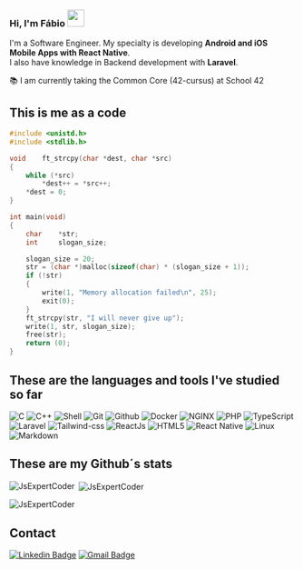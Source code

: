 ### Hi, I'm Fábio <img src="https://media.giphy.com/media/hvRJCLFzcasrR4ia7z/giphy.gif" width="30" >

I'm a Software Engineer. My specialty is developing **Android and iOS Mobile Apps with React Native**. <br>
I also have knowledge in Backend development with **Laravel**.

📚 I am currently taking the Common Core (42-cursus) at School 42<br>

## This is me as a code
```c
#include <unistd.h>
#include <stdlib.h>

void	ft_strcpy(char *dest, char *src)
{
	while (*src)
		*dest++ = *src++;
	*dest = 0;
}

int	main(void)
{
	char	*str;
	int		slogan_size;

	slogan_size = 20;
	str = (char *)malloc(sizeof(char) * (slogan_size + 1));
	if (!str)
	{
		write(1, "Memory allocation failed\n", 25);
		exit(0);
	}
	ft_strcpy(str, "I will never give up");
	write(1, str, slogan_size);
	free(str);
	return (0);
}
```

## These are the languages and tools I've studied so far
![C](https://img.shields.io/badge/c-0D1117.svg?style=for-the-badge&logo=c&logoColor=3893F5)
![C++](https://img.shields.io/badge/c++-0D1117.svg?style=for-the-badge&logo=c%2B%2B&logoColor=9445FC)
![Shell](https://img.shields.io/badge/shell-0D1117.svg?style=for-the-badge&logo=gnu-bash&logoColor=white)
![Git](https://img.shields.io/badge/git-0D1117.svg?style=for-the-badge&logo=git&logoColor=F5942C)
![Github](https://img.shields.io/badge/github-0D1117.svg?style=for-the-badge&logo=github&logoColor=white)
![Docker](https://img.shields.io/badge/docker-0D1117.svg?style=for-the-badge&logo=docker&logoColor=4C8CD5)
![NGINX](https://img.shields.io/badge/nginx-0D1117.svg?style=for-the-badge&logo=nginx&logoColor=green)
![PHP](https://img.shields.io/badge/php-0D1117.svg?style=for-the-badge&logo=php&logoColor=9445FC)
![TypeScript](https://img.shields.io/badge/typescript-0D1117.svg?style=for-the-badge&logo=typescript&logoColor=3893F5)
![Laravel](https://img.shields.io/badge/Laravel-0D1117.svg?style=for-the-badge&logo=laravel&logoColor=#f54d3a)
![Tailwind-css](https://img.shields.io/badge/tailwindcss-0D1117.svg?style=for-the-badge&logo=tailwindcss&logoColor=3893F5)
![ReactJs](https://img.shields.io/badge/react-0D1117.svg?style=for-the-badge&logo=react&logoColor=4C8CD5)
![HTML5](https://img.shields.io/badge/html5-0D1117.svg?style=for-the-badge&logo=html5&logoColor=#ff4c1e)
![React Native](https://img.shields.io/badge/RN-0D1117.svg?style=for-the-badge&logo=react&logoColor=4C8CD5)
![Linux](https://img.shields.io/badge/linux-0D1117.svg?style=for-the-badge&logo=linux&logoColor=#f1c604)
![Markdown](https://img.shields.io/badge/markdown-0D1117.svg?style=for-the-badge&logo=markdown&logoColor=white)
 <br>
## These are my Github´s stats
<p><img align="left" src="https://github-readme-stats.vercel.app/api/top-langs?username=JsExpertCoder&show_icons=true&theme=dark&locale=en&layout=compact&langs_count=8&exclude_repo=frontbox,chocolife,championsbarbershop,xPlace&hide=html" alt="JsExpertCoder" /></p>

<p>&nbsp;<img align="center" src="https://github-readme-stats.vercel.app/api?username=JsExpertCoder&show_icons=true&theme=dark&locale=en&text_bold=true" alt="JsExpertCoder" /></p>

<p><img align="center" src="https://github-readme-streak-stats.herokuapp.com/?user=JsExpertCoder&theme=dark" alt="JsExpertCoder"/></p>


## Contact

[![Linkedin Badge](https://img.shields.io/badge/-Linkedin-blue?style=flat-square&logo=Linkedin&logoColor=white&link=https://www.linkedin.com/in/misterjs/)](https://www.linkedin.com/in/misterjs/)
[![Gmail Badge](https://img.shields.io/badge/-misterjs24700@gmail.com-c14438?style=flat-square&logo=Gmail&logoColor=white&link=mailto:misterjs247000@gmail.com)](mailto:misterjs247000@gmail.com)

<!--
**JsExpertCoder/jsExpertCoder** is a ✨ _special_ ✨ repository because its `README.md` (this file) appears on your GitHub profile.

Here are some ideas to get you started:

- 🌱 I’m currently learning ...
- 👯 I’m looking to collaborate on ...
- 🤔 I’m looking for help with ...
- 💬 Ask me about ...
- 📫 How to reach me: ...
- 😄 Pronouns: ...
- ⚡ Fun fact: ...
-- [![YouTube Badge](https://img.shields.io/badge/-YouTube-red?style=flat-square&logo=YouTube&logoColor=white&link=[https://www.linkedin.com/in/orodrigogo/](https://www.youtube.com/@orodrigogo))](https://www.youtube.com/@orodrigogo)
[![Linkedin Badge](https://img.shields.io/badge/-Linkedin-blue?style=flat-square&logo=Linkedin&logoColor=white&link=https://www.linkedin.com/in/orodrigogo/)](https://www.linkedin.com/in/orodrigogo/) 
[![Gmail Badge](https://img.shields.io/badge/-rodrigorgtic@gmail.com-c14438?style=flat-square&logo=Gmail&logoColor=white&link=mailto:rodrigorgtic@gmail.com)](mailto:rodrigorgtic@gmail.com)
[![Instagram Badge](https://img.shields.io/badge/-Instagram-purple?style=flat-square&logo=Instagram&logoColor=white&link=https://www.linkedin.com/in/orodrigogo/)](https://www.instagram.com/orodrigogo/)
